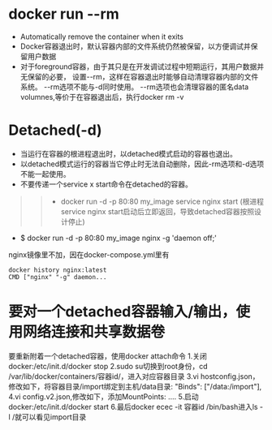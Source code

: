 
# docker run --rm 
* Automatically remove the container when it exits
* Docker容器退出时，默认容器内部的文件系统仍然被保留，以方便调试并保留用户数据
* 对于foreground容器，由于其只是在开发调试过程中短期运行，其用户数据并无保留的必要，
设置--rm，这样在容器退出时能够自动清理容器内部的文件系统。
--rm选项不能与-d同时使用。
--rm选项也会清理容器的匿名data volumnes,等价于在容器退出后，执行docker rm -v

# Detached(-d)
* 当运行在容器的根进程退出时，以detached模式启动的容器也退出。
* 以detached模式运行的容器当它停止时无法自动删除，因此-rm选项和-d选项不能一起使用。
* 不要传递一个service x start命令在detached的容器。
>> * docker run -d -p 80:80 my_image service nginx start 
	(根进程service nginx start启动后立即返回，导致detached容器按照设计停止)
* $ docker run -d -p 80:80 my_image nginx -g 'daemon off;'

nginx镜像里不加，因在docker-compose.yml里有
```
docker history nginx:latest
CMD ["nginx" "-g" daemon...

```
# 要对一个detached容器输入/输出，使用网络连接和共享数据卷
要重新附着一个detached容器，使用docker attach命令
1.关闭docker:/etc/init.d/docker stop
2.sudo su切换到root身份，cd /var/lib/docker/containers/容器id/，进入对应容器目录
3.vi hostconfig.json，修改如下，将容器目录/import绑定到主机/data目录: "Binds": ["/data:/import"],
4.vi config.v2.json,修改如下，添加MountPoints: ....
5.启动docker:/etc/init.d/docker start
6.最后docker ecec -it 容器id /bin/bash进入ls -l /就可以看见import目录



 